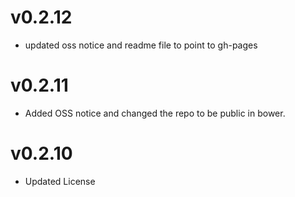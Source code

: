 v0.2.12
==============================
* updated oss notice and readme file to point to gh-pages

v0.2.11
==============================
* Added OSS notice and changed the repo to be public in bower.

v0.2.10
======================
* Updated License
